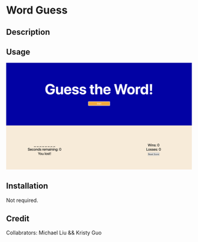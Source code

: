 # Word Guess

## Description


## Usage

![Alt](./images/Screen%20Shot%202022-04-02%20at%203.15.23%20PM.png)


## Installation
Not required. 


## Credit
 Collabrators: 
    Michael Liu && Kristy Guo 


